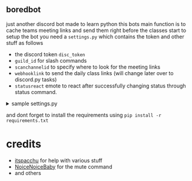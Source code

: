 ## boredbot
just another discord bot made to learn python
this bots main function is to cache teams meeting links and send them right before the classes start
to setup the bot you need a `settings.py` which contains the token and other stuff as follows
* the discord token `disc_token`
* `guild_id` for slash commands
* `scanchannelid` to specify where to look for the meeting links
* `webhooklink` to send the daily class links (will change later over to discord.py tasks)
* `statusreact` emote to react after successfully changing status through status command.
<details>
<summary>sample settings.py</summary>
```
from discord_slash.model import SlashCommandPermissionType
from discord_slash.utils.manage_commands import create_permission
vardb = {
    "status_react":  "👌",
    "webhooklink": "https://discord.com/api/webhooks/XXXXXXXXXXXXXXXX/XXXXXXXXXX",
    "prefix": ".",
    "disc_token": "xxxxxxxxxxxxxxxxxxx",
    "guildid": 1234567890,
    "scanchannelid": "1234567890",
}
# refer to https://discord-py-slash-command.readthedocs.io/en/latest/gettingstarted.html?highlight=permission#want-to-restrict-access-setup-permissions for this
permissions={
            vardb["guildid"]: [
                    create_permission(1234567890, SlashCommandPermissionType.ROLE, True),
                    create_permission(1234567890, SlashCommandPermissionType.ROLE, False)
                  ]
}
```
</details>

and dont forget to install the requirements using `pip install -r requirements.txt`

# credits
* [itspacchu](https://github.com/itspacchu) for help with various stuff
* [NoiceNoiceBaby](https://github.com/NoiceNoiceBaby) for the mute command
* and others
